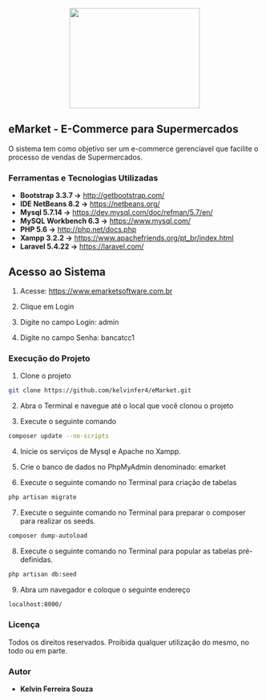 <p align="center">
<a href="https://www.emarketsoftware.com.br"><img src="http://oi65.tinypic.com/2q99ua8.jpg" width="260" height="200;"></p></a>

## eMarket - E-Commerce para Supermercados

O sistema tem como objetivo ser um e-commerce gerenciavel que facilite o processo de vendas de Supermercados.

### Ferramentas e Tecnologias Utilizadas

* **Bootstrap 3.3.7 ->**       http://getbootstrap.com/
* **IDE NetBeans 8.2 ->**      https://netbeans.org/
* **Mysql 5.7.14 ->**          https://dev.mysql.com/doc/refman/5.7/en/
* **MySQL Workbench 6.3 ->**   https://www.mysql.com/
* **PHP 5.6 ->**               http://php.net/docs.php
* **Xampp 3.2.2 ->**      	   https://www.apachefriends.org/pt_br/index.html
* **Laravel 5.4.22 ->**		   https://laravel.com/

## Acesso ao Sistema

1. Acesse: https://www.emarketsoftware.com.br

2. Clique em Login

3. Digite no campo Login: admin

4. Digite no campo Senha: bancatcc1

### Execução do Projeto

1. Clone o projeto 

```sh
git clone https://github.com/kelvinfer4/eMarket.git
```

2. Abra o Terminal e navegue até o local que você clonou o projeto

3. Execute o seguinte comando

```sh
composer update --no-scripts 
```

4. Inicie os serviços de Mysql e Apache no Xampp.

5. Crie o banco de dados no PhpMyAdmin denominado: emarket

6. Execute o seguinte comando no Terminal para criação de tabelas

```sh
php artisan migrate
```

7. Execute o seguinte comando no Terminal para preparar o composer para realizar os seeds.

```sh
composer dump-autoload
```

8. Execute o seguinte comando no Terminal para popular as tabelas pré-definidas.

```sh
php artisan db:seed
```

9. Abra um navegador e coloque o seguinte endereço

```sh
localhost:8000/
```

### Licença

Todos os direitos reservados. Proibida qualquer utilização do mesmo, no todo ou em parte.

### Autor

* **Kelvin Ferreira Souza**